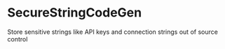 SecureStringCodeGen
===================

Store sensitive strings like API keys and connection strings out of source control
